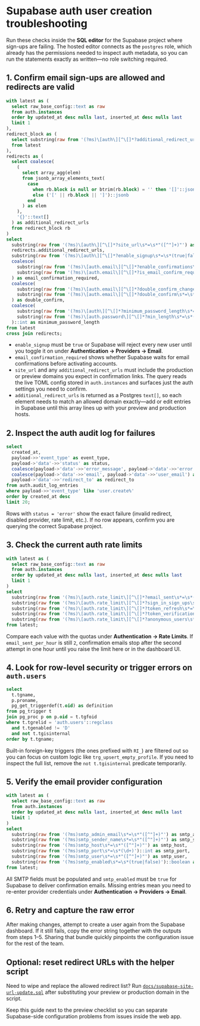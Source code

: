 # Supabase auth user creation troubleshooting

Run these checks inside the **SQL editor** for the Supabase project where sign-ups are failing. The hosted editor connects as the
`postgres` role, which already has the permissions needed to inspect auth metadata, so you can run the statements exactly as
written—no role switching required.

## 1. Confirm email sign-ups are allowed and redirects are valid

```sql
with latest as (
  select raw_base_config::text as raw
  from auth.instances
  order by updated_at desc nulls last, inserted_at desc nulls last
  limit 1
),
redirect_block as (
  select substring(raw from '(?ms)\[auth\][^\[]*?additional_redirect_urls\s*=\s*\[(.*?)\]') as block
  from latest
),
redirects as (
  select coalesce(
    (
      select array_agg(elem)
      from jsonb_array_elements_text(
        case
          when rb.block is null or btrim(rb.block) = '' then '[]'::jsonb
          else ('[' || rb.block || ']')::jsonb
        end
      ) as elem
    ),
    '{}'::text[]
  ) as additional_redirect_urls
  from redirect_block rb
)
select
  substring(raw from '(?ms)\[auth\][^\[]*?site_url\s*=\s*"([^"]+)"') as site_url,
  redirects.additional_redirect_urls,
  substring(raw from '(?ms)\[auth\][^\[]*?enable_signup\s*=\s*(true|false)')::boolean as enable_signup,
  coalesce(
    substring(raw from '(?ms)\[auth.email\][^\[]*?enable_confirmations\s*=\s*(true|false)')::boolean,
    substring(raw from '(?ms)\[auth.email\][^\[]*?is_email_confirm_required\s*=\s*(true|false)')::boolean
  ) as email_confirmation_required,
  coalesce(
    substring(raw from '(?ms)\[auth.email\][^\[]*?double_confirm_changes\s*=\s*(true|false)')::boolean,
    substring(raw from '(?ms)\[auth.email\][^\[]*?double_confirm\s*=\s*(true|false)')::boolean
  ) as double_confirm,
  coalesce(
    substring(raw from '(?ms)\[auth\][^\[]*?minimum_password_length\s*=\s*(\d+)'),
    substring(raw from '(?ms)\[auth.password\][^\[]*?min_length\s*=\s*(\d+)')
  )::int as minimum_password_length
from latest
cross join redirects;
```

* `enable_signup` must be `true` or Supabase will reject every new user until you toggle it on under **Authentication → Providers → Email**.
* `email_confirmation_required` shows whether Supabase waits for email confirmations before activating accounts.
* `site_url` and any `additional_redirect_urls` must include the production or preview domains you expect in confirmation links. The query reads the live TOML config stored in `auth.instances` and surfaces just the auth settings you need to confirm.
* `additional_redirect_urls` is returned as a Postgres `text[]`, so each element needs to match an allowed domain exactly—add or edit entries in Supabase until this array lines up with your preview and production hosts.

## 2. Inspect the auth audit log for failures

```sql
select
  created_at,
  payload->>'event_type' as event_type,
  payload->'data'->>'status' as status,
  coalesce(payload->'data'->>'error_message', payload->'data'->>'error') as error_message,
  coalesce(payload->'data'->>'email', payload->'data'->>'user_email') as email,
  payload->'data'->>'redirect_to' as redirect_to
from auth.audit_log_entries
where payload->>'event_type' like 'user.create%'
order by created_at desc
limit 20;
```

Rows with `status = 'error'` show the exact failure (invalid redirect, disabled provider, rate limit, etc.). If no row appears,
confirm you are querying the correct Supabase project.

## 3. Check the current auth rate limits

```sql
with latest as (
  select raw_base_config::text as raw
  from auth.instances
  order by updated_at desc nulls last, inserted_at desc nulls last
  limit 1
)
select
  substring(raw from '(?ms)\[auth.rate_limit\][^\[]*?email_sent\s*=\s*(\d+)')::int as email_sent_per_hour,
  substring(raw from '(?ms)\[auth.rate_limit\][^\[]*?sign_in_sign_ups\s*=\s*(\d+)')::int as sign_in_sign_ups_per_5m,
  substring(raw from '(?ms)\[auth.rate_limit\][^\[]*?token_refresh\s*=\s*(\d+)')::int as token_refresh_per_5m,
  substring(raw from '(?ms)\[auth.rate_limit\][^\[]*?token_verifications\s*=\s*(\d+)')::int as token_verifications_per_5m,
  substring(raw from '(?ms)\[auth.rate_limit\][^\[]*?anonymous_users\s*=\s*(\d+)')::int as anonymous_users_per_hour
from latest;
```

Compare each value with the quotas under **Authentication → Rate Limits**. If `email_sent_per_hour` is still `2`, confirmation emails stop after the second attempt in one hour until you raise the limit here or in the dashboard UI.

## 4. Look for row-level security or trigger errors on `auth.users`

```sql
select
  t.tgname,
  p.proname,
  pg_get_triggerdef(t.oid) as definition
from pg_trigger t
join pg_proc p on p.oid = t.tgfoid
where t.tgrelid = 'auth.users'::regclass
  and t.tgenabled != 'D'
  and not t.tgisinternal
order by t.tgname;
```

Built-in foreign-key triggers (the ones prefixed with `RI_`) are filtered out so you can focus on custom logic like `trg_upsert_empty_profile`. If you need to inspect the full list, remove the `not t.tgisinternal` predicate temporarily.

## 5. Verify the email provider configuration

```sql
with latest as (
  select raw_base_config::text as raw
  from auth.instances
  order by updated_at desc nulls last, inserted_at desc nulls last
  limit 1
)
select
  substring(raw from '(?ms)smtp_admin_email\s*=\s*"([^"]+)"') as smtp_admin_email,
  substring(raw from '(?ms)smtp_sender_name\s*=\s*"([^"]+)"') as smtp_sender_name,
  substring(raw from '(?ms)smtp_host\s*=\s*"([^"]+)"') as smtp_host,
  substring(raw from '(?ms)smtp_port\s*=\s*(\d+)')::int as smtp_port,
  substring(raw from '(?ms)smtp_user\s*=\s*"([^"]+)"') as smtp_user,
  substring(raw from '(?ms)smtp_enabled\s*=\s*(true|false)')::boolean as smtp_enabled
from latest;
```

All SMTP fields must be populated and `smtp_enabled` must be `true` for Supabase to deliver confirmation emails. Missing entries mean you need to re-enter provider credentials under **Authentication → Providers → Email**.

## 6. Retry and capture the raw error

After making changes, attempt to create a user again from the Supabase dashboard. If it still fails, copy the error string together with the outputs from steps 1–5. Sharing that bundle quickly pinpoints the configuration issue for the rest of the team.

## Optional: reset redirect URLs with the helper script

Need to wipe and replace the allowed redirect list? Run [`docs/supabase-site-url-update.sql`](./supabase-site-url-update.sql) after substituting your preview or production domain in the script.

Keep this guide next to the preview checklist so you can separate Supabase-side configuration problems from issues inside the web app.
